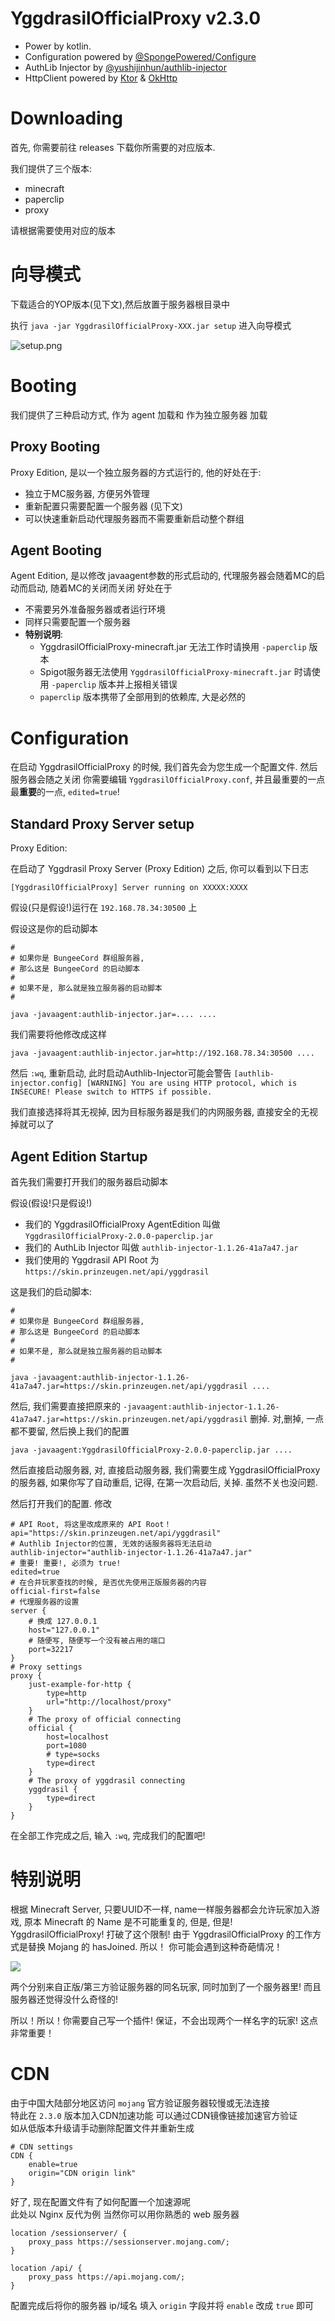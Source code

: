 # YggdrasilOfficialProxy v2.3.0

- Power by kotlin.
- Configuration powered by [@SpongePowered/Configure](https://github.com/SpongePowered/Configurate)
- AuthLib Injector by [@yushijinhun/authlib-injector](https://github.com/yushijinhun/authlib-injector/)
- HttpClient powered by [Ktor](http://ktor.io/) 
  & [OkHttp](https://github.com/square/okhttp)

# Downloading
首先, 你需要前往 releases 下载你所需要的对应版本.

我们提供了三个版本:

- minecraft
- paperclip
- proxy

请根据需要使用对应的版本

# 向导模式

下载适合的YOP版本(见下文),然后放置于服务器根目录中

执行 `java -jar YggdrasilOfficialProxy-XXX.jar setup` 进入向导模式

![setup.png](./setup.png)


# Booting
我们提供了三种启动方式, 作为 agent 加载和 作为独立服务器 加载

## Proxy Booting
Proxy Edition, 是以一个独立服务器的方式运行的, 他的好处在于:
- 独立于MC服务器, 方便另外管理
- 重新配置只需要配置一个服务器 (见下文)
- 可以快速重新启动代理服务器而不需要重新启动整个群组

## Agent Booting

Agent Edition, 是以修改 javaagent参数的形式启动的,
代理服务器会随着MC的启动而启动, 随着MC的关闭而关闭
好处在于
- 不需要另外准备服务器或者运行环境
- 同样只需要配置一个服务器
- **特别说明**:
  - YggdrasilOfficialProxy-minecraft.jar 无法工作时请换用 `-paperclip` 版本
  - Spigot服务器无法使用 `YggdrasilOfficialProxy-minecraft.jar` 时请使用 `-paperclip`
    版本并上报相关错误
  - `paperclip` 版本携带了全部用到的依赖库, 大是必然的

# Configuration
在启动 YggdrasilOfficialProxy 的时候,
我们首先会为您生成一个配置文件. 然后服务器会随之关闭
你需要编辑 `YggdrasilOfficialProxy.conf`, 并且最重要的一点
最**重要**的一点, `edited=true`!

## Standard Proxy Server setup
Proxy Edition:

在启动了 Yggdrasil Proxy Server (Proxy Edition) 之后,
你可以看到以下日志

```
[YggdrasilOfficialProxy] Server running on XXXXX:XXXX
```
假设(只是假设!)运行在 `192.168.78.34:30500` 上

假设这是你的启动脚本
```shell script
#
# 如果你是 BungeeCord 群组服务器,
# 那么这是 BungeeCord 的启动脚本
#
# 如果不是, 那么就是独立服务器的启动脚本
#

java -javaagent:authlib-injector.jar=.... ....
```

我们需要将他修改成这样

```shell script
java -javaagent:authlib-injector.jar=http://192.168.78.34:30500 ....
```
然后 `:wq`, 重新启动, 此时启动Authlib-Injector可能会警告
`[authlib-injector.config] [WARNING] You are using HTTP protocol, which is INSECURE! Please switch to HTTPS if possible.`

我们直接选择将其无视掉, 因为目标服务器是我们的内网服务器, 直接安全的无视掉就可以了

## Agent Edition Startup
首先我们需要打开我们的服务器启动脚本

假设(假设!只是假设!)
- 我们的 YggdrasilOfficialProxy AgentEdition 叫做 `YggdrasilOfficialProxy-2.0.0-paperclip.jar`
- 我们的 AuthLib Injector 叫做 `authlib-injector-1.1.26-41a7a47.jar`
- 我们使用的 Yggdrasil API Root 为 `https://skin.prinzeugen.net/api/yggdrasil`

这是我们的启动脚本:
```shell script
#
# 如果你是 BungeeCord 群组服务器,
# 那么这是 BungeeCord 的启动脚本
#
# 如果不是, 那么就是独立服务器的启动脚本
#

java -javaagent:authlib-injector-1.1.26-41a7a47.jar=https://skin.prinzeugen.net/api/yggdrasil ....
```
然后, 我们需要直接把原来的 `-javaagent:authlib-injector-1.1.26-41a7a47.jar=https://skin.prinzeugen.net/api/yggdrasil` 删掉.
对,删掉, 一点都不要留, 然后换上我们的配置
```shell script
java -javaagent:YggdrasilOfficialProxy-2.0.0-paperclip.jar ....
```
然后直接启动服务器, 对, 直接启动服务器, 我们需要生成 YggdrasilOfficialProxy 的服务器,
如果你写了自动重启, 记得, 在第一次启动后, 关掉. 虽然不关也没问题.

然后打开我们的配置. 修改
```hocon
# API Root, 将这里改成原来的 API Root！
api="https://skin.prinzeugen.net/api/yggdrasil"
# Authlib Injector的位置, 无效的话服务器将无法启动
authlib-injector="authlib-injector-1.1.26-41a7a47.jar"
# 重要! 重要!, 必须为 true!
edited=true
# 在合并玩家查找的时候, 是否优先使用正版服务器的内容
official-first=false
# 代理服务器的设置
server {
    # 换成 127.0.0.1
    host="127.0.0.1"
    # 随便写, 随便写一个没有被占用的端口
    port=32217
}
# Proxy settings
proxy {
    just-example-for-http {
        type=http
        url="http://localhost/proxy"
    }
    # The proxy of official connecting
    official {
        host=localhost
        port=1080
        # type=socks
        type=direct
    }
    # The proxy of yggdrasil connecting
    yggdrasil {
        type=direct
    }
}
```
在全部工作完成之后, 输入 `:wq`, 完成我们的配置吧!

# 特别说明

根据 Minecraft Server, 只要UUID不一样, name一样服务器都会允许玩家加入游戏,
原本 Minecraft 的 Name 是不可能重复的, 但是, 但是! YggdrasilOfficialProxy!
打破了这个限制! 由于 YggdrasilOfficialProxy 的工作方式是替换 Mojang 的 hasJoined.
所以！ 你可能会遇到这种奇葩情况！

![](./export.png)

两个分别来自正版/第三方验证服务器的同名玩家,
同时加到了一个服务器里! 而且服务器还觉得没什么奇怪的!

所以！所以！你需要自己写一个插件! 保证，不会出现两个一样名字的玩家!
这点非常重要！

# CDN

由于中国大陆部分地区访问 `mojang` 官方验证服务器较慢或无法连接  
特此在 `2.3.0` 版本加入CDN加速功能  可以通过CDN镜像链接加速官方验证  
如从低版本升级请手动删除配置文件并重新生成
```
# CDN settings
CDN {
    enable=true
    origin="CDN origin link"
}
```
好了, 现在配置文件有了如何配置一个加速源呢  
此处以 Nginx 反代为例 当然你可以用你熟悉的 web 服务器
```
location /sessionserver/ {
    proxy_pass https://sessionserver.mojang.com/;
}

location /api/ {
    proxy_pass https://api.mojang.com/;
}
```
配置完成后将你的服务器 ip/域名 填入 `origin` 字段并将 `enable` 改成 `true` 即可